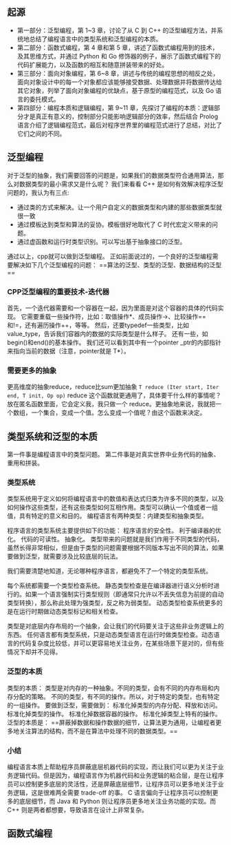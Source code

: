 ## 起源
- 第一部分：泛型编程，第 1~3 章，讨论了从 C 到 C++ 的泛型编程方法，并系统地总结了编程语言中的类型系统和泛型编程的本质。
- 第二部分：函数式编程，第 4 章和第 5 章，讲述了函数式编程用到的技术，及其思维方式，并通过 Python 和 Go 修饰器的例子，展示了函数式编程下的代码扩展能力，以及函数的相互和随意拼装带来的好处。
- 第三部分：面向对象编程，第 6~8 章，讲述与传统的编程思想的相反之处，面向对象设计中的每一个对象都应该能够接受数据、处理数据并将数据传达给其它对象，列举了面向对象编程的优缺点，基于原型的编程范式，以及 Go 语言的委托模式。
- 第四部分：编程本质和逻辑编程，第 9~11 章，先探讨了编程的本质：逻辑部分才是真正有意义的，控制部分只能影响逻辑部分的效率，然后结合 Prolog 语言介绍了逻辑编程范式，最后对程序世界里的编程范式进行了总结，对比了它们之间的不同。

## 泛型编程
对于泛型的抽象，我们需要回答的问题是，如果我们的数据类型符合通用算法，那么对数据类型的最小需求又是什么呢？
我们来看看 C++ 是如何有效解决程序泛型问题的，我认为有三点:
- 通过类的方式来解决。让一个用户自定义的数据类型和内建的那些数据类型就很一致
- 通过模板达到类型和算法的妥协。模板很好地取代了 C 时代宏定义带来的问题。
- 通过虚函数和运行时类型识别。可以写出基于抽象接口的泛型。

通过以上，cpp就可以做到泛型编程。
正如前面说过的，一个良好的泛型编程需要解决如下几个泛型编程的问题：
==算法的泛型、类型的泛型、数据结构的泛型==

### CPP泛型编程的重要技术-迭代器
首先，一个迭代器需要和一个容器在一起，因为里面是对这个容器的具体的代码实现。
它需要重载一些操作符，比如：取值操作*、成员操作->、比较操作\==和!=，还有遍历操作++，等等。
然后，还要typedef一些类型，比如value_type，告诉我们容器内的数据的实际类型是什么样子。
还有一些，如begin()和end()的基本操作。
我们还可以看到其中有一个pointer \_ptr的内部指针来指向当前的数据（注意，pointer就是 T\*）。

### 需要更多的抽象
更高维度的抽象reduce，reduce比sum更加抽象
`T reduce (Iter start, Iter end, T init, Op op)`
reduce 这个函数就更通用了，具体要干什么样的事情呢？放在匿名函数里面，它会定义我，我只做一个 reduce。更抽象地来说，我就把一个数组，一个集合，变成一个值。怎么变成一个值呢？由这个函数来决定。

## 类型系统和泛型的本质
第一件事是编程语言中的类型问题。
第二件事是对真实世界中业务代码的抽象、重用和拼装。

### 类型系统
类型系统用于定义如何将编程语言中的数值和表达式归类为许多不同的类型，以及如何操作这些类型，还有这些类型如何互相作用。类型可以确认一个值或者一组值，具有特定的意义和目的。
编程语言有两种类型：内建类型和抽象类型。

程序语言的类型系统主要提供如下的功能：
	程序语言的安全性。
	利于编译器的优化。
	代码的可读性。
	抽象化。
类型带来的问题就是我们作用于不同类型的代码，虽然长得非常相似，但是由于类型的问题需要根据不同版本写出不同的算法，如果要做到泛型，就需要涉及比较底层的玩法。

我们需要清楚地知道，无论哪种程序语言，都避免不了一个特定的类型系统。

每个系统都需要一个类型检查系统。
	静态类型检查是在编译器进行语义分析时进行的。如果一个语言强制实行类型规则（即通常只允许以不丢失信息为前提的自动类型转换），那么称此处理为强类型，反之称为弱类型。
	动态类型检查系统更多的是在运行时期做动态类型标记和相关检查。

类型是对底层内存布局的一个抽象，会让我们的代码要关注于这些非业务逻辑上的东西。
任何语言都有类型系统，只是动态类型语言在运行时做类型检查。动态语言的代码复杂度比较低，并可以更容易地关注业务，在某些场景下是对的，但有些情况下却并不见得。

### 泛型的本质
类型的本质：
	类型是对内存的一种抽象。不同的类型，会有不同的内存布局和内存分配的策略。
	不同的类型，有不同的操作。所以，对于特定的类型，也有特定的一组操作。
要做到泛型，需要做到：
	标准化掉类型的内存分配、释放和访问。
	标准化掉类型的操作。
	标准化掉数据容器的操作。
	标准化掉类型上特有的操作。
泛型的本质是：
==屏蔽掉数据和操作数据的细节，让算法更为通用，让编程者更多地关注算法的结构，而不是在算法中处理不同的数据类型。==

### 小结
编程语言本质上帮助程序员屏蔽底层机器代码的实现，而让我们可以更为关注于业务逻辑代码。但是因为，编程语言作为机器代码和业务逻辑的粘合层，是在让程序员可以控制更多底层的灵活性，还是屏蔽底层细节，让程序员可以更多地关注于业务逻辑，这是很难两全需要 trade-off 的事。
C 语言偏向于让程序员可以控制更多的底层细节，而 Java 和 Python 则让程序员更多地关注业务功能的实现。而 C++ 则是两者都想要，导致语言在设计上非常复杂。

## 函数式编程
